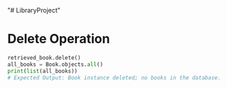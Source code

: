 "# LibraryProject" 
# Delete Operation
```python
retrieved_book.delete()
all_books = Book.objects.all()
print(list(all_books))
# Expected Output: Book instance deleted; no books in the database.

